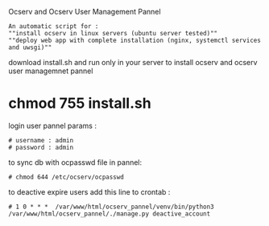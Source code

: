 Ocserv and Ocserv User Management Pannel

    An automatic script for :
    ""install ocserv in linux servers (ubuntu server tested)""
    ""deploy web app with complete installation (nginx, systemctl services and uwsgi)"" 


download install.sh and run only in your server to install ocserv and ocserv user managemnet pannel

# chmod 755 install.sh

login user pannel params : 

    # username : admin
    # password : admin
    
to sync db with ocpasswd file in pannel:
    
    # chmod 644 /etc/ocserv/ocpasswd 
   

to deactive expire users add this line to crontab :
    
    # 1 0 * * *  /var/www/html/ocserv_pannel/venv/bin/python3 /var/www/html/ocserv_pannel/./manage.py deactive_account













    




